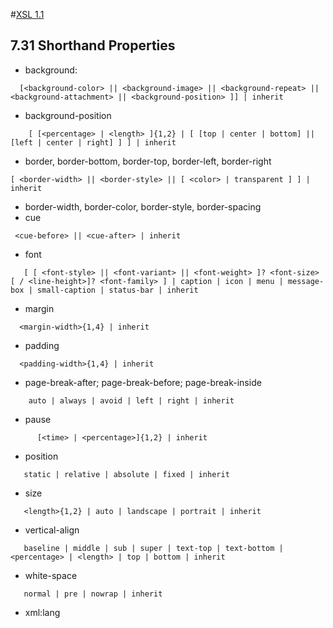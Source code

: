 #[XSL 1.1](https://www.w3.org/TR/2006/REC-xsl11-20061205/)
    
## 7.31 Shorthand Properties
 - background: 
```
  [<background-color> || <background-image> || <background-repeat> || <background-attachment> || <background-position> ]] | inherit
```
 - background-position
```
	[ [<percentage> | <length> ]{1,2} | [ [top | center | bottom] || [left | center | right] ] ] | inherit
```
 - border, border-bottom, border-top, border-left, border-right
```
[ <border-width> || <border-style> || [ <color> | transparent ] ] | inherit
```
 - border-width, border-color, border-style, border-spacing  
 - cue
 ```
  <cue-before> || <cue-after> | inherit 
 ```
 - font
 ```
	[ [ <font-style> || <font-variant> || <font-weight> ]? <font-size> [ / <line-height>]? <font-family> ] | caption | icon | menu | message-box | small-caption | status-bar | inherit
```	
 - margin
```
  <margin-width>{1,4} | inherit
```
 - padding
```
  <padding-width>{1,4} | inherit
```
 - page-break-after; page-break-before; page-break-inside
```	  
  	auto | always | avoid | left | right | inherit
```
 - pause
```
 	  [<time> | <percentage>]{1,2} | inherit
```
 - position
```
   static | relative | absolute | fixed | inherit
```
 - size
```
   <length>{1,2} | auto | landscape | portrait | inherit
```
 - vertical-align
```
   baseline | middle | sub | super | text-top | text-bottom | <percentage> | <length> | top | bottom | inherit
```
 - white-space
```
   normal | pre | nowrap | inherit
```
 - xml:lang
